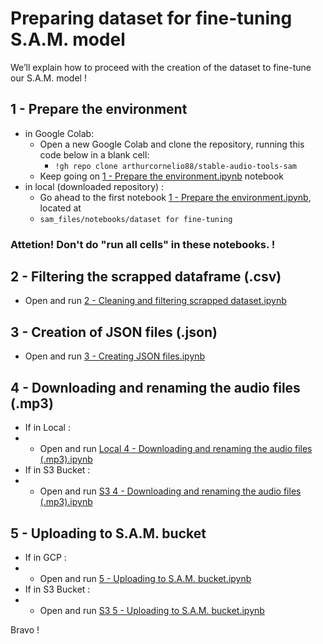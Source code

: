 # Preparing dataset for fine-tuning S.A.M. model

We’ll explain how to proceed with the creation of the dataset to fine-tune our S.A.M. model !

## 1 - Prepare the environment
- in Google Colab:
  - Open a new Google Colab and clone the repository, running this code below in a blank cell:
    - `!gh repo clone arthurcornelio88/stable-audio-tools-sam`
  - Keep going on [1 - Prepare the environment.ipynb](https://github.com/arthurcornelio88/stable-audio-tools-sam/blob/main/sam_files/notebooks/dataset%20for%20fine-tuning/1%20-%20Prepare%20environment.ipynb) notebook
- in local (downloaded repository) :
  - Go ahead to the first notebook [1 - Prepare the environment.ipynb](https://github.com/arthurcornelio88/stable-audio-tools-sam/blob/main/sam_files/notebooks/dataset%20for%20fine-tuning/1%20-%20Prepare%20environment.ipynb), located at
  - `sam_files/notebooks/dataset for fine-tuning`

### **Attetion! Don't do "run all cells" in these notebooks.** !

## 2 - Filtering the scrapped dataframe (.csv)

- Open and run [2 - Cleaning and filtering scrapped dataset.ipynb](https://github.com/arthurcornelio88/stable-audio-tools-sam/blob/main/sam_files/notebooks/dataset%20for%20fine-tuning/2%20-%20Cleaning%20and%20filtering%20scrapped%20dataset.ipynb)

## 3 - Creation of JSON files (.json)

- Open and run [3 - Creating JSON files.ipynb](https://github.com/arthurcornelio88/stable-audio-tools-sam/blob/main/sam_files/notebooks/dataset%20for%20fine-tuning/3%20-%20Creating%20JSON%20files.ipynb)

## 4 - Downloading and renaming the audio files (.mp3)

- If in Local :
- - Open and run [Local 4 - Downloading and renaming the audio files (.mp3).ipynb](https://github.com/arthurcornelio88/stable-audio-tools-sam/blob/main/sam_files/notebooks/dataset%20for%20fine-tuning/4%20-%20Downloading%20and%20renaming%20the%20audio%20files%20(.mp3)%20copy.ipynb)
- If in S3 Bucket :
- - Open and run [S3 4 - Downloading and renaming the audio files (.mp3).ipynb]()

## 5 - Uploading to S.A.M. bucket

- If in GCP :
- - Open and run [5 - Uploading to S.A.M. bucket.ipynb](https://github.com/arthurcornelio88/stable-audio-tools-sam/blob/main/sam_files/notebooks/dataset%20for%20fine-tuning/5%20-%20Uploading%20to%20S.A.M.%20drive.ipynb)
- If in S3 Bucket :
- - Open and run [S3 5 - Uploading to S.A.M. bucket.ipynb]()

Bravo !
